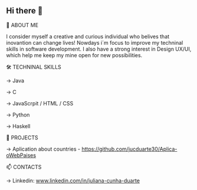 ## Hi there 👋
🌟 ABOUT ME 

I consider myself a creative and curious individual who belives that inovantion can change lives! Nowdays i´m focus to improve my techninal skills in software development. I also have a strong interest in Design UX/UI, which help me keep my mine open for new possibilities. 

🛠️ TECHNINAL SKILLS

-> Java 

-> C

-> JavaScrpit / HTML / CSS

-> Python

-> Haskell 

🚀  PROJECTS 

-> Aplication about countries - https://github.com/jucduarte30/Aplica-oWebPaises

📫 CONTACTS 

-> Linkedin: www.linkedin.com/in/juliana-cunha-duarte
<!--
**jucduarte30/jucduarte30** is a ✨ _special_ ✨ repository because its `README.md` (this file) appears on your GitHub profile.

Here are some ideas to get you started:

- 🔭 I’m currently working on ...
- 🌱 I’m currently learning ...
- 👯 I’m looking to collaborate on ...
- 🤔 I’m looking for help with ...
- 💬 Ask me about ...
- 📫 How to reach me: ...
- 😄 Pronouns: ...
- ⚡ Fun fact: ...
-->
